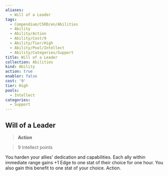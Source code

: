 ```yaml
---
aliases:
  - Will of a Leader
tags:
  - Compendium/CSRD/en/Abilities
  - Ability
  - Ability/Action
  - Ability/Cost/9
  - Ability/Tier/High
  - Ability/Pool/Intellect
  - Ability/Categories/Support
title: Will of a Leader
collection: Abilities
kind: Ability
action: true
enabler: false
cost: '9'
tier: High
pools:
  - Intellect
categories:
  - Support
---
```

## Will of a Leader    
>**Action**    
>9 Intellect points  
    
You harden your allies' dedication and capabilities. Each ally within immediate range gains +1 Edge to one stat of their choice for one hour. You also gain this benefit to one stat of your choice. Action.